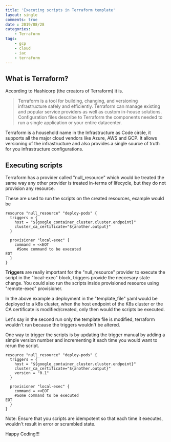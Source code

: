 ```yaml
---
title: 'Executing scripts in Terraform template'
layout: single
comments: true
date : 2019/08/28
categories:
    - Terraform
tags:
    - gcp
    - cloud
    - iac
    - terraform
---
```


## What is Terraform?

According to Hashicorp (the creators of Terraform) it is. 

> Terraform is a tool for building, changing, and versioning infrastructure safely and efficiently. Terraform can manage existing and popular service providers as well as custom in-house solutions. Configuration files describe to Terraform the components needed to run a single application or your entire datacenter.

Terraform is a household name in the Infrastructure as Code circle, it supports all the major cloud vendors like Azure, AWS and GCP. It allows versioning of the infrastructure and also provides a single source of truth for you infrastructure configurations.

## Executing scripts
Terraform has a provider called "null_resource" which would be treated the same way any other provider is treated in-terms of lifecycle, but they do not provision any resource. 

These are used to run the scripts on the created resources, example would be 

```text
resource "null_resource" "deploy-pods" {
  triggers = {
    host = "${google_container_cluster.cluster.endpoint}"
    cluster_ca_certificate="${another.output}"
  }

  provisioner "local-exec" {
    command = <<EOT
     #Some command to be executed   
EOT
  }
}
```

**Triggers** are really important for the "null_resource" provider to execute the script in the "local-exec" block, triggers provide the neccesary state change. You could also run the scripts inside provisioned resource using "remote-exec" provisioner.

In the above example a deployment in the "template_file" yaml would be deployed to a k8s cluster, when the host endpoint of the K8s cluster or the CA certificate is modified/created, only then would the scripts be executed. 

Let's say in the second run only the template file is modified, terraform wouldn't run because the triggers wouldn't be altered. 

One way to trigger the scripts is by updating the trigger manual by adding a simple version number and incrementing it each time you would want to rerun the script.


```
resource "null_resource" "deploy-pods" {
  triggers = {
    host = "${google_container_cluster.cluster.endpoint}"
    cluster_ca_certificate="${another.output}"
    version = "0.1"
  }

  provisioner "local-exec" {
    command = <<EOT
    #Some command to be executed
EOT
  }
}
```

Note: Ensure that you scripts are idempotent so that each time it executes, wouldn't result in error or scrambled state.

Happy Coding!!!